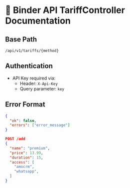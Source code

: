 # 📘 Binder API TariffController Documentation

## Base Path
`/api/v1/tariffs/{method}`

## Authentication
- API Key required via:
  - Header: `X-Api-Key`
  - Query parameter: `key`

## Error Format
```json
{
  "ok": false,
  "errors": ["error_message"]
}

POST /add
{
  "name": "premium",
  "price": 13.99,
  "duration": 15,
  "access": [
    "amocrm",
    "whatsapp",
  ]
}